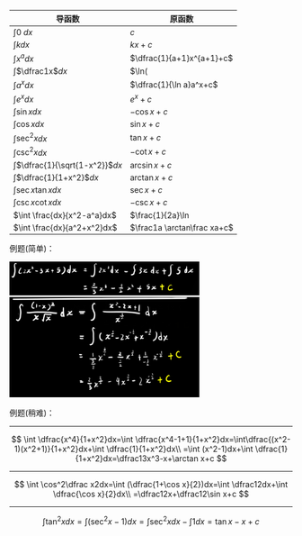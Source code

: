 | 导函数                              | 原函数                               |
| ----------------------------------- | ------------------------------------ |
| $\int$$0$ $dx$                      | $c$                                  |
| $\int$$k$$dx$                       | $kx+c$                               |
| $\int$$x^a$$dx$                     | $\dfrac{1}{a+1}x^{a+1}+c$            |
| $\int$$\dfrac1x$$dx$                | $\ln(|x|)+c$                         |
| $\int$$a^x$$dx$                     | $\dfrac{1}{\ln a}a^x+c$              |
| $\int$$e^x$$dx$                     | $e^x+c$                              |
| $\int$$\sin x$$dx$                  | $-\cos x +c$                         |
| $\int$$\cos x$$dx$                  | $\sin x+c$                           |
| $\int$$\sec^2x$$dx$                 | $\tan x+c$                           |
| $\int$$\csc^2x$$dx$                 | $-\cot x+c$                          |
| $\int$$\dfrac{1}{\sqrt{1-x^2}}$$dx$ | $\arcsin x+c$                        |
| $\int$$\dfrac{1}{1+x^2}$$dx$        | $\arctan x+c$                        |
| $\int$$\sec x\tan x$$dx$            | $\sec x +c$                          |
| $\int$$\csc x\cot x$$dx$            | $-\csc x+c$                          |
| $\int \frac{dx}{x^2-a^a}dx$         | $\frac{1}{2a}\ln|\frac{x-a}{x+a}|+c$ |
| $\int \frac{dx}{a^2+x^2}dx$         | $\frac1a \arctan\frac xa+c$          |



例题(简单)：

<div align=left><img src="assets/image-20220629165947708.png" alt="image-20220629165947708" style="zoom: 33%;" /></div>

<div align=left><img src="assets/image-20220629171035025.png" alt="image-20220629171035025" style="zoom:33%;" /></div>

例题(稍难)：

------

$$
\int \dfrac{x^4}{1+x^2}dx=\int \dfrac{x^4-1+1}{1+x^2}dx=\int\dfrac{(x^2-1)(x^2+1)}{1+x^2}dx+\int \dfrac{1}{1+x^2}dx\\
=\int (x^2-1)dx+\int \dfrac{1}{1+x^2}dx=\dfrac13x^3-x+\arctan x+c
$$

------

$$
\int \cos^2\dfrac x2dx=\int (\dfrac{1+\cos x}{2})dx=\int \dfrac12dx+\int \dfrac{\cos x}{2}dx\\
=\dfrac12x+\dfrac12\sin x+c
$$

------

$$
\int \tan^2xdx=\int (\sec^2x-1)dx=\int \sec^2xdx-\int 1dx=\tan x-x+c
$$

